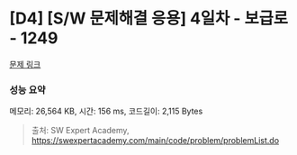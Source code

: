 # [D4] [S/W 문제해결 응용] 4일차 - 보급로 - 1249 

[문제 링크](https://swexpertacademy.com/main/code/problem/problemDetail.do?contestProbId=AV15QRX6APsCFAYD) 

### 성능 요약

메모리: 26,564 KB, 시간: 156 ms, 코드길이: 2,115 Bytes



> 출처: SW Expert Academy, https://swexpertacademy.com/main/code/problem/problemList.do